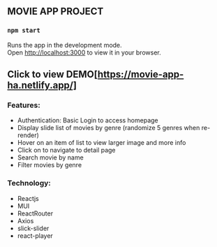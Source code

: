 ## MOVIE APP PROJECT
### `npm start`

Runs the app in the development mode.\
Open [http://localhost:3000](http://localhost:3000) to view it in your browser.

##  Click to view DEMO[https://movie-app-ha.netlify.app/]

### Features:
- Authentication: Basic Login to access homepage
- Display slide list of movies by genre (randomize 5 genres when re-render)
- Hover on an item of list to view larger image and more info
- Click on to navigate to detail page
- Search movie by name
- Filter movies by genre

### Technology:
- Reactjs
- MUI
- ReactRouter
- Axios
- slick-slider
- react-player
